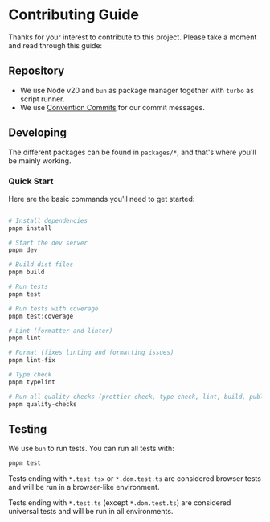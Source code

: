 # Contributing Guide

Thanks for your interest to contribute to this project. Please take a moment and read through this guide:

## Repository

- We use Node v20 and `bun` as package manager together with `turbo` as script runner.
- We use [Convention Commits](https://www.conventionalcommits.org/en/v1.0.0/) for our commit messages.

## Developing

The different packages can be found in `packages/*`, and that's where you'll be mainly working.

### Quick Start

Here are the basic commands you'll need to get started:

```sh

# Install dependencies
pnpm install

# Start the dev server
pnpm dev

# Build dist files
pnpm build

# Run tests
pnpm test

# Run tests with coverage
pnpm test:coverage

# Lint (formatter and linter)
pnpm lint

# Format (fixes linting and formatting issues)
pnpm lint-fix

# Type check
pnpm typelint

# Run all quality checks (prettier-check, type-check, lint, build, publint, test)
pnpm quality-checks

```

## Testing

We use `bun` to run tests. You can run all tests with:

```sh
pnpm test
```

Tests ending with `*.test.tsx` or `*.dom.test.ts` are considered browser tests and will be run in a browser-like
environment.

Tests ending with `*.test.ts` (except `*.dom.test.ts`) are considered universal tests and will be run in all
environments.

